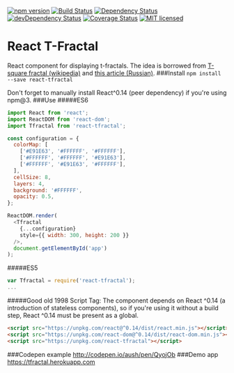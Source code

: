 [![npm version](https://img.shields.io/npm/v/react-tfractal.svg?style=flat-square)](https://www.npmjs.com/package/react-tfractal) [![Build Status](https://img.shields.io/travis/aush/react-tfractal.svg?style=flat-square)](https://travis-ci.org/aush/react-tfractal) [![Dependency Status](https://img.shields.io/david/aush/react-tfractal.svg?style=flat-square)](https://david-dm.org/aush/react-tfractal) [![devDependency Status](https://img.shields.io/david/dev/aush/react-tfractal.svg?style=flat-square)](https://david-dm.org/aush/react-tfractal#info=devDependencies) [![Coverage Status](https://img.shields.io/coveralls/aush/react-tfractal.svg?style=flat-square)](https://coveralls.io/github/aush/react-tfractal?branch=master) [![MIT licensed](https://img.shields.io/badge/license-MIT-blue.svg?style=flat-square)](https://raw.githubusercontent.com/aush/react-tfractal/master/LICENSE)

# React T-Fractal
React component for displaying t-fractals. The idea is borrowed from [T-square fractal (wikipedia)](https://en.wikipedia.org/wiki/T-square_(fractal)) and [this article (Russian)](https://habrahabr.ru/post/145560).
###Install
`npm install --save react-tfractal`

Don't forget to manually install React^0.14 (peer dependency) if you're using npm@3.
###Use
#####ES6
```javascript
import React from 'react';
import ReactDOM from 'react-dom';
import Tfractal from 'react-tfractal';

const configuration = {
  colorMap: [
    ['#E91E63', '#FFFFFF', '#FFFFFF'],
    ['#FFFFFF', '#FFFFFF', '#E91E63'],
    ['#FFFFFF', '#E91E63', '#FFFFFF'],
  ],
  cellSize: 8,
  layers: 4,
  background: '#FFFFFF',
  opacity: 0.5,
};

ReactDOM.render(
  <Tfractal
    {...configuration}
    style={{ width: 300, height: 200 }}
  />,
  document.getElementById('app')
);
```
#####ES5
```javascript
var Tfractal = require('react-tfractal');
...
```
#####Good old 1998 Script Tag:
The component depends on React ^0.14 (a introduction of stateless components), so if you're using it without a build step, React ^0.14 must be present as a global.
````html
<script src="https://unpkg.com/react@^0.14/dist/react.min.js"></script>
<script src="https://unpkg.com/react-dom@^0.14/dist/react-dom.min.js"></script>
<script src="https://unpkg.com/react-tfractal"></script>
````
###Codepen example
http://codepen.io/aush/pen/QyojOb
###Demo app
https://tfractal.herokuapp.com
